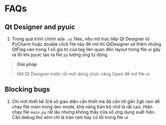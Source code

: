 # FAQs

## Qt Designer and pyuic

1. Trong quá trình chỉnh sửa ```.ui``` files, nếu mở trực tiếp Qt Designer từ PyCharm hoặc double click file này để mở thì QtDesigner sẽ thêm những QtFlag vào trong 1 số giá trị của tag liên quan đến layout trong file ui gây ra lỗi khi pyuic tạo ra file ```py``` tương ứng tự động.

> **Giải pháp**
>
> Mở Qt Designer trước rồi mới dùng chức năng Open để mở file ui

## Blocking bugs
1. Chỉ mới thiết kế 3/4 số giao diện cần thiết mà đã cần tới gần 2gb ram để chạy file main trong dev mode, khả năng tràn bộ nhớ là rất cao. Hiện chạy file ```main.py``` rất lâu nhưng không thấy cửa sổ ứng dụng xuất hiện. Cần debug thử xem chỉ là tràn ram hay có lỗi trong file ui